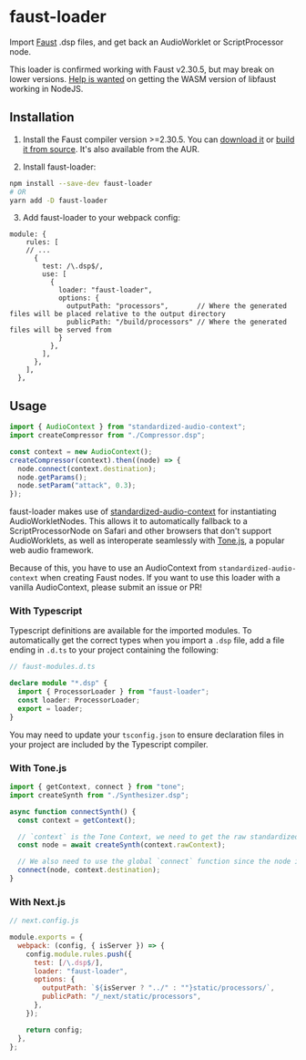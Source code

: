 # faust-loader

Import [Faust](https://faust.grame.fr/) .dsp files, and get back an AudioWorklet or ScriptProcessor node.

This loader is confirmed working with Faust v2.30.5, but may break on lower versions.
[Help is wanted](https://github.com/Smona/faust-loader/issues/1) on
getting the WASM version of libfaust working in NodeJS.

## Installation

1. Install the Faust compiler version >=2.30.5. You can [download it](https://faust.grame.fr/downloads/) or
   [build it from source](https://github.com/grame-cncm/faust/wiki/BuildingSimple). It's also available from the AUR.

2. Install faust-loader:

```bash
npm install --save-dev faust-loader
# OR
yarn add -D faust-loader
```

3. Add faust-loader to your webpack config:

```
module: {
    rules: [
    // ...
      {
        test: /\.dsp$/,
        use: [
          {
            loader: "faust-loader",
            options: {
              outputPath: "processors",       // Where the generated files will be placed relative to the output directory
              publicPath: "/build/processors" // Where the generated files will be served from
            }
          },
        ],
      },
    ],
  },
```

## Usage

```ts
import { AudioContext } from "standardized-audio-context";
import createCompressor from "./Compressor.dsp";

const context = new AudioContext();
createCompressor(context).then((node) => {
  node.connect(context.destination);
  node.getParams();
  node.setParam("attack", 0.3);
});
```

faust-loader makes use of [standardized-audio-context](https://github.com/chrisguttandin/standardized-audio-context) for
instantiating AudioWorkletNodes. This allows it to automatically fallback to a ScriptProcessorNode on Safari and other
browsers that don't support AudioWorklets, as well as interoperate seamlessly with [Tone.js](https://github.com/Tonejs/Tone.js), a popular web audio framework.

Because of this, you have to use an AudioContext from `standardized-audio-context` when creating Faust nodes. If you want
to use this loader with a vanilla AudioContext, please submit an issue or PR!

### With Typescript

Typescript definitions are available for the imported modules. To automatically get the correct types when you
import a `.dsp` file, add a file ending in `.d.ts` to your project containing the following:

```ts
// faust-modules.d.ts

declare module "*.dsp" {
  import { ProcessorLoader } from "faust-loader";
  const loader: ProcessorLoader;
  export = loader;
}
```

You may need to update your `tsconfig.json` to ensure declaration files in your
project are included by the Typescript compiler.

### With Tone.js

```ts
import { getContext, connect } from "tone";
import createSynth from "./Synthesizer.dsp";

async function connectSynth() {
  const context = getContext();

  // `context` is the Tone Context, we need to get the raw standardized-audio-context.
  const node = await createSynth(context.rawContext);

  // We also need to use the global `connect` function since the node isn't a Tone AudioNode.
  connect(node, context.destination);
}
```

### With Next.js

```js
// next.config.js

module.exports = {
  webpack: (config, { isServer }) => {
    config.module.rules.push({
      test: [/\.dsp$/],
      loader: "faust-loader",
      options: {
        outputPath: `${isServer ? "../" : ""}static/processors/`,
        publicPath: "/_next/static/processors",
      },
    });

    return config;
  },
};
```
